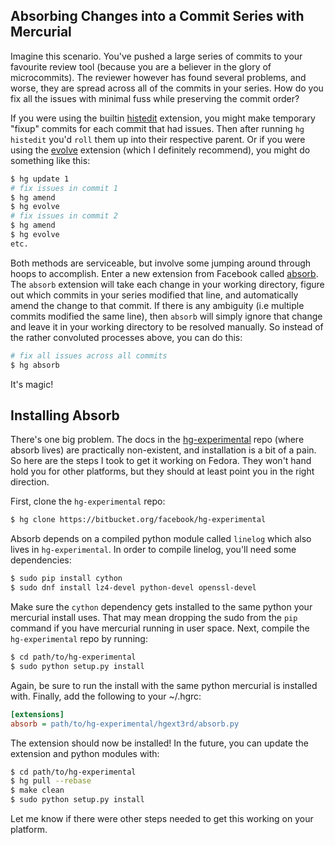 ## Absorbing Changes into a Commit Series with Mercurial

Imagine this scenario. You've pushed a large series of commits to your favourite review tool
(because you are a believer in the glory of microcommits). The reviewer however has found several
problems, and worse, they are spread across all of the commits in your series. How do you fix all
the issues with minimal fuss while preserving the commit order?

If you were using the builtin [histedit][0] extension, you might make temporary "fixup" commits for
each commit that had issues. Then after running `hg histedit` you'd `roll` them up into their
respective parent. Or if you were using the [evolve][1] extension (which I definitely recommend),
you might do something like this:

```bash
$ hg update 1
# fix issues in commit 1
$ hg amend
$ hg evolve
# fix issues in commit 2
$ hg amend
$ hg evolve
etc.
```

Both methods are serviceable, but involve some jumping around through hoops to accomplish. Enter a
new extension from Facebook called [absorb][2]. The `absorb` extension will take each change in your
working directory, figure out which commits in your series modified that line, and automatically
amend the change to that commit. If there is any ambiguity (i.e multiple commits modified the same
line), then `absorb` will simply ignore that change and leave it in your working directory to be
resolved manually. So instead of the rather convoluted processes above, you can do this:

```bash
# fix all issues across all commits
$ hg absorb
```

It's magic!


## Installing Absorb

There's one big problem. The docs in the [hg-experimental][3] repo (where absorb lives) are
practically non-existent, and installation is a bit of a pain. So here are the steps I took to get
it working on Fedora. They won't hand hold you for other platforms, but they should at least point
you in the right direction.

First, clone the `hg-experimental` repo:

```bash
$ hg clone https://bitbucket.org/facebook/hg-experimental
```

Absorb depends on a compiled python module called `linelog` which also lives in `hg-experimental`.
In order to compile linelog, you'll need some dependencies:

```bash
$ sudo pip install cython
$ sudo dnf install lz4-devel python-devel openssl-devel
```

Make sure the `cython` dependency gets installed to the same python your mercurial install uses.
That may mean dropping the sudo from the `pip` command if you have mercurial running in user space.
Next, compile the `hg-experimental` repo by running:

```bash
$ cd path/to/hg-experimental
$ sudo python setup.py install
```

Again, be sure to run the install with the same python mercurial is installed with. Finally, add the
following to your ~/.hgrc:

```ini
[extensions]
absorb = path/to/hg-experimental/hgext3rd/absorb.py
```

The extension should now be installed! In the future, you can update the extension and python
modules with:

```bash
$ cd path/to/hg-experimental
$ hg pull --rebase
$ make clean
$ sudo python setup.py install
```

Let me know if there were other steps needed to get this working on your platform.

[0]: https://www.mercurial-scm.org/wiki/HisteditExtension
[1]: https://www.mercurial-scm.org/wiki/EvolveExtension
[2]: https://bitbucket.org/facebook/hg-experimental/src/tip/hgext3rd/absorb.py
[3]: https://bitbucket.org/facebook/hg-experimental
